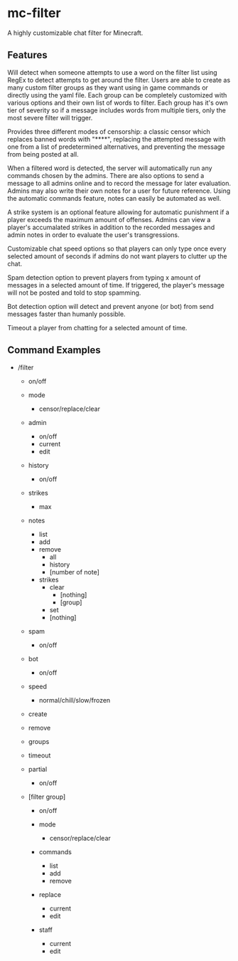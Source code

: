 # mc-filter

A highly customizable chat filter for Minecraft.

## Features

Will detect when someone attempts to use a word on the filter list using RegEx to detect attempts to get around the filter.  Users are able to create as many custom filter groups as they want using in game commands or directly using the yaml file.  Each group can be completely customized with various options and their own list of words to filter.  Each group has it's own tier of severity so if a message includes words from multiple tiers, only the most severe filter will trigger.

Provides three different modes of censorship: a classic censor which replaces banned words with "****", replacing the attempted message with one from a list of predetermined alternatives, and preventing the message from being posted at all.

When a filtered word is detected, the server will automatically run any commands chosen by the admins.  There are also options to send a message to all admins online and to record the message for later evaluation.  Admins may also write their own notes for a user for future reference.  Using the automatic commands feature, notes can easily be automated as well.

A strike system is an optional feature allowing for automatic punishment if a player exceeds the maximum amount of offenses.  Admins can view a player's accumalated strikes in addition to the recorded messages and admin notes in order to evaluate the user's transgressions.

Customizable chat speed options so that players can only type once every selected amount of seconds if admins do not want players to clutter up the chat.

Spam detection option to prevent players from typing x amount of messages in a selected amount of time.  If triggered, the player's message will not be posted and told to stop spamming.

Bot detection option will detect and prevent anyone (or bot) from send messages faster than humanly possible.

Timeout a player from chatting for a selected amount of time.

## Command Examples


- /filter

    - on/off
    - mode
        - censor/replace/clear
    - admin
        - on/off
        - current
        - edit
    - history
        - on/off     
    - strikes
        - max
    - notes
        - list
        - add
        - remove
            - all
            - history
            - [number of note]
        - strikes
            - clear
              - [nothing]
              - [group]
            - set
            - [nothing]
    - spam
        - on/off
    - bot
        - on/off
    - speed
        - normal/chill/slow/frozen
    - create
    - remove
    - groups
    - timeout
    - partial
        - on/off
    - [filter group] 
    
        - on/off
        - mode
          - censor/replace/clear
          
        - commands
          - list
          - add
          - remove
          
        - replace
          - current
          - edit
          
        - staff
          - current
          - edit
          

